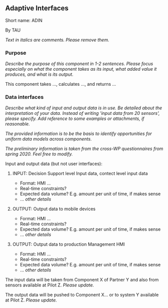 ## Adaptive Interfaces

Short name: ADIN

By TAU

_Text in italics are comments. Please remove them._

### Purpose

_Describe the purpose of this component in 1-2 sentences. Please focus especially on what the component takes as its input, what added value it produces, and what is its output._

This component takes ..., calculates ..., and returns ... 

### Data interfaces

_Describe what kind of input and output data is in use.
Be detailed about the interpretation of your data. 
Instead of writing 'input data from 20 sensors', please specify. 
Add reference to some examples or attachments, if reasonable._

_The provided information is to be the basis to identify opportunities for uniform data models across components._

_The preliminary information is taken from the cross-WP questionnaires from spring 2020. Feel free to modify._

Input and output data (but not user interfaces):


1. INPUT: Decision Support level Input data, contect level input data
    - Format: HMI ...
    - Real-time constraints?
    - Expected data volume? E.g. amount per unit of time, if makes sense
    - ... _other details_

1. OUTPUT: Output data to mobile devices
    - Format: HMI ...
    - Real-time constraints?
    - Expected data volume? E.g. amount per unit of time, if makes sense
    - ... _other details_

1. OUTPUT: Output data to production Management HMI
    - Format: HMI ...
    - Real-time constraints?
    - Expected data volume? E.g. amount per unit of time, if makes sense
    - ... _other details_


The input data will be taken from Component X of Partner Y 
and also from sensors available at Pilot Z. _Please update._

The output data will be pushed to Component X... 
or to system Y available at Pilot Z. _Please update._